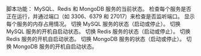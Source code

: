 脚本功能：
MySQL、Redis 和 MongoDB 服务的当前状态。
检查每个服务是否正在运行，并通过端口（如 3306、6379 和 27017）来检查是否监听端口。
显示每个服务的内存占用情况。
切换 MySQL 服务的状态（启动或停止）。
切换 MySQL 服务的开机自启动状态。
切换 Redis 服务的状态（启动或停止）。
切换 Redis 服务的开机自启动状态。
切换 MongoDB 服务的状态（启动或停止）。
切换 MongoDB 服务的开机自启动状态。
